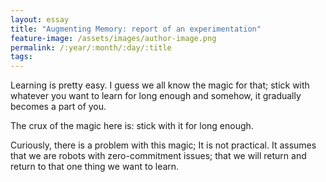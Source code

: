 ```yaml
---
layout: essay
title: "Augmenting Memory: report of an experimentation"
feature-image: /assets/images/author-image.png
permalink: /:year/:month/:day/:title
tags: 
---
```

Learning is pretty easy. I guess we all know the magic for that; stick with whatever you want to learn for long enough and somehow, it gradually becomes a part of you.

The crux of the magic here is: stick with it for long enough.

Curiously, there is a problem with this magic; It is not practical. It assumes that we are robots with zero-commitment issues; that we will return and return to that one thing we want to learn.
